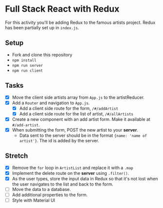 # Full Stack React with Redux

For this activity you'll be adding Redux to the famous artists project. Redux has been partially set up in `index.js`.

## Setup

- Fork and clone this repository
- `npm install`
- `npm run server`
- `npm run client`

## Tasks

- [x] Move the client side artists array from `App.js` to the artistReducer.
- [x] Add a `Router` and navigation to `App.js`.
  - [x] Add a client side route for the form, `/#/addArtist`
  - [x] Add a client side route for the list of artist, `/#/allArtists`
- [x] Create a new component with an add artist form. Make it available at `#/add-artist`.
- [x] When submitting the form, POST the new artist to your **server**.
  - Data sent to the server should be in the format `{name: 'name of artist'}`. The id is added by the server.

## Stretch

- [x] Remove the `for` loop in `ArtistList` and replace it with a `.map`
- [x] Implement the delete route on the **server** using `.filter()`.
- [x] As the user types, store the input data in Redux so that it's not lost when the user navigates to the list and back to the form.
- [ ] Move the data to a database.
- [ ] Add additional properties to the form.
- [ ] Style with Material UI

